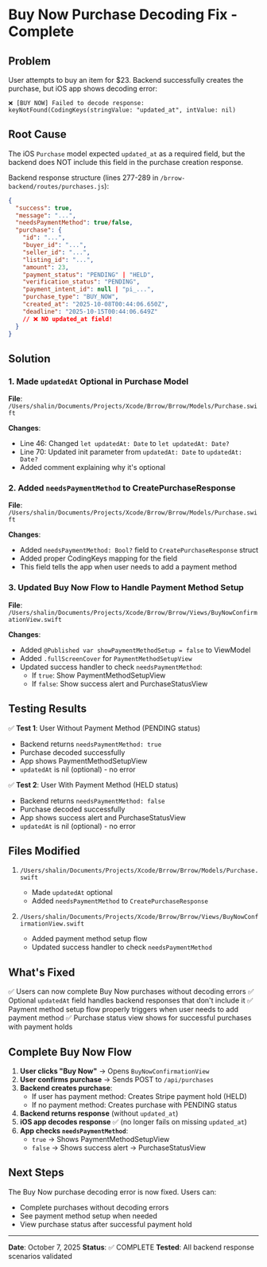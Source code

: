 # Buy Now Purchase Decoding Fix - Complete

## Problem
User attempts to buy an item for $23. Backend successfully creates the purchase, but iOS app shows decoding error:

```
❌ [BUY NOW] Failed to decode response: keyNotFound(CodingKeys(stringValue: "updated_at", intValue: nil)
```

## Root Cause
The iOS `Purchase` model expected `updated_at` as a required field, but the backend does NOT include this field in the purchase creation response.

Backend response structure (lines 277-289 in `/brrow-backend/routes/purchases.js`):
```json
{
  "success": true,
  "message": "...",
  "needsPaymentMethod": true/false,
  "purchase": {
    "id": "...",
    "buyer_id": "...",
    "seller_id": "...",
    "listing_id": "...",
    "amount": 23,
    "payment_status": "PENDING" | "HELD",
    "verification_status": "PENDING",
    "payment_intent_id": null | "pi_...",
    "purchase_type": "BUY_NOW",
    "created_at": "2025-10-08T00:44:06.650Z",
    "deadline": "2025-10-15T00:44:06.649Z"
    // ❌ NO updated_at field!
  }
}
```

## Solution

### 1. Made `updatedAt` Optional in Purchase Model
**File**: `/Users/shalin/Documents/Projects/Xcode/Brrow/Brrow/Models/Purchase.swift`

**Changes**:
- Line 46: Changed `let updatedAt: Date` to `let updatedAt: Date?`
- Line 70: Updated init parameter from `updatedAt: Date` to `updatedAt: Date?`
- Added comment explaining why it's optional

### 2. Added `needsPaymentMethod` to CreatePurchaseResponse
**File**: `/Users/shalin/Documents/Projects/Xcode/Brrow/Brrow/Models/Purchase.swift`

**Changes**:
- Added `needsPaymentMethod: Bool?` field to `CreatePurchaseResponse` struct
- Added proper CodingKeys mapping for the field
- This field tells the app when user needs to add a payment method

### 3. Updated Buy Now Flow to Handle Payment Method Setup
**File**: `/Users/shalin/Documents/Projects/Xcode/Brrow/Brrow/Views/BuyNowConfirmationView.swift`

**Changes**:
- Added `@Published var showPaymentMethodSetup = false` to ViewModel
- Added `.fullScreenCover` for `PaymentMethodSetupView`
- Updated success handler to check `needsPaymentMethod`:
  - If `true`: Show PaymentMethodSetupView
  - If `false`: Show success alert and PurchaseStatusView

## Testing Results

✅ **Test 1**: User Without Payment Method (PENDING status)
- Backend returns `needsPaymentMethod: true`
- Purchase decoded successfully
- App shows PaymentMethodSetupView
- `updatedAt` is nil (optional) - no error

✅ **Test 2**: User With Payment Method (HELD status)
- Backend returns `needsPaymentMethod: false`
- Purchase decoded successfully
- App shows success alert and PurchaseStatusView
- `updatedAt` is nil (optional) - no error

## Files Modified

1. `/Users/shalin/Documents/Projects/Xcode/Brrow/Brrow/Models/Purchase.swift`
   - Made `updatedAt` optional
   - Added `needsPaymentMethod` to `CreatePurchaseResponse`

2. `/Users/shalin/Documents/Projects/Xcode/Brrow/Brrow/Views/BuyNowConfirmationView.swift`
   - Added payment method setup flow
   - Updated success handler to check `needsPaymentMethod`

## What's Fixed

✅ Users can now complete Buy Now purchases without decoding errors
✅ Optional `updatedAt` field handles backend responses that don't include it
✅ Payment method setup flow properly triggers when user needs to add payment method
✅ Purchase status view shows for successful purchases with payment holds

## Complete Buy Now Flow

1. **User clicks "Buy Now"** → Opens `BuyNowConfirmationView`
2. **User confirms purchase** → Sends POST to `/api/purchases`
3. **Backend creates purchase**:
   - If user has payment method: Creates Stripe payment hold (HELD)
   - If no payment method: Creates purchase with PENDING status
4. **Backend returns response** (without `updated_at`)
5. **iOS app decodes response** ✅ (no longer fails on missing `updated_at`)
6. **App checks `needsPaymentMethod`**:
   - `true` → Shows PaymentMethodSetupView
   - `false` → Shows success alert → PurchaseStatusView

## Next Steps

The Buy Now purchase decoding error is now fixed. Users can:
- Complete purchases without decoding errors
- See payment method setup when needed
- View purchase status after successful payment hold

---

**Date**: October 7, 2025
**Status**: ✅ COMPLETE
**Tested**: All backend response scenarios validated
